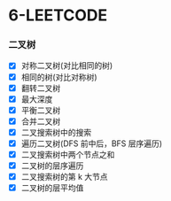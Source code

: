 # 6-LEETCODE

### 二叉树

- [x] 对称二叉树(对比相同的树)
- [x] 相同的树(对比对称树)
- [x] 翻转二叉树
- [x] 最大深度
- [x] 平衡二叉树
- [x] 合并二叉树
- [x] 二叉搜索树中的搜索
- [x] 遍历二叉树(DFS 前中后，BFS 层序遍历)
- [x] 二叉搜索树中两个节点之和
- [x] 二叉树的层序遍历
- [x] 二叉搜索树的第 k 大节点
- [x] 二叉树的层平均值
